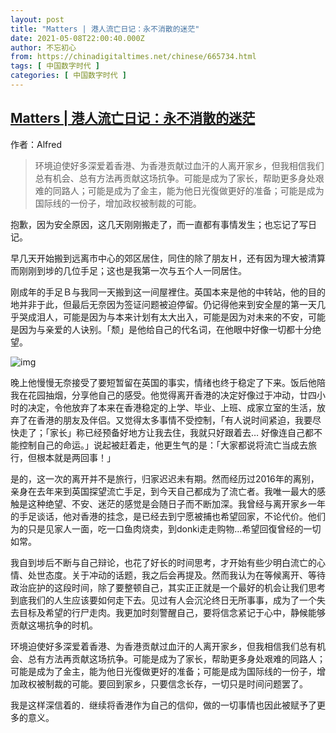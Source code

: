 ```yaml
---
layout: post
title: "Matters | 港人流亡日记：永不消散的迷茫"
date: 2021-05-08T22:00:40.000Z
author: 不忘初心
from: https://chinadigitaltimes.net/chinese/665734.html
tags: [ 中国数字时代 ]
categories: [ 中国数字时代 ]
---
```

<!--1620511240000-->
[Matters | 港人流亡日记：永不消散的迷茫](https://chinadigitaltimes.net/chinese/665734.html)
------

<div>
<p>作者：Alfred</p><blockquote><p>环境迫使好多深爱着香港、为香港贡献过血汗的人离开家乡，但我相信我们总有机会、总有方法再贡献这场抗争。可能是成为了家长，帮助更多身处艰难的同路人；可能是成为了金主，能为他日光復做更好的准备；可能是成为国际线的一份子，增加政权被制裁的可能。</p></blockquote><p>抱歉，因为安全原因，这几天刚刚搬走了，而一直都有事情发生；也忘记了写日记。</p><p>早几天开始搬到远离市中心的郊区居住，同住的除了朋友Ｈ，还有因为理大被清算而刚刚到埗的几位手足；这也是我第一次与五个人一同居住。</p><p>刚成年的手足Ｂ与我同一天搬到这一间屋裡住。英国本来是他的中转站，他的目的地并非于此，但最后无奈因为签证问题被迫停留。仍记得他来到安全屋的第一天几乎哭成泪人，可能是因为与本来计划有太大出入，可能是因为对未来的不安，可能是因为与亲爱的人诀别。「颓」是他给自己的代名词，在他眼中好像一切都十分绝望。</p><p><img src="https://chinadigitaltimes.net/chinese/files/2021/05/post-665734-60968961dd045." alt="img" /></p><p>晚上他慢慢无奈接受了要短暂留在英国的事实，情绪也终于稳定了下来。饭后他陪我在花园抽烟，分享他自己的感受。他觉得离开香港的决定好像过于冲动，廿四小时的决定，令他放弃了本来在香港稳定的上学、毕业、上班、成家立室的生活，放弃了在香港的朋友及伴侣。又觉得太多事情不受控制，「有人说时间紧迫，我要尽快走了；「家长」称已经预备好地方让我去住，我就只好跟着去&#8230; 好像连自己都不能控制自己的命运。」说起被赶着走，他更生气的是：「大家都说将流亡当成去旅行，但根本就是两回事！」</p><p>是的，这一次的离开并不是旅行，归家迟迟未有期。然而经历过2016年的离别，亲身在去年来到英国探望流亡手足，到今天自己都成为了流亡者。我唯一最大的感触是这种绝望、不安、迷茫的感觉是会随日子而不断加深。我曾经与离开家乡一年的手足谈话，他对香港的挂念，是已经去到宁愿被捕也希望回家，不论代价。他们为的只是见家人一面，吃一口鱼肉烧卖，到donki走走购物&#8230;希望回復曾经的一切如常。</p><p>我自到埗后不断与自己辩论，也花了好长的时间思考，才开始有些少明白流亡的心情、处世态度。关于冲动的话题，我之后会再提及。然而我认为在等候离开、等待政治庇护的这段时间，除了要整顿自己，其实正正就是一个最好的机会让我们思考到底我们的人生应该要如何走下去。见过有人会沉沦终日无所事事，成为了一个失去目标及希望的行尸走肉。我更加时刻警醒自己，要将信念紧记于心中，静候能够贡献这埸抗争的时机。</p><p>环境迫使好多深爱着香港、为香港贡献过血汗的人离开家乡，但我相信我们总有机会、总有方法再贡献这场抗争。可能是成为了家长，帮助更多身处艰难的同路人；可能是成为了金主，能为他日光復做更好的准备；可能是成为国际线的一份子，增加政权被制裁的可能。要回到家乡，只要信念长存，一切只是时间问题罢了。</p><p>我是这样深信着的．继续将香港作为自己的信仰，做的一切事情也因此被赋予了更多的意义。</p>
</div>
